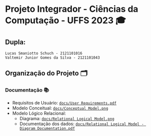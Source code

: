 # Projeto Integrador  - Ciências da Computação - UFFS 2023 🎓
## Dupla:
`Lucas Smaniotto Schuch - 2121101016` <br>
`Valtemir Junior Gomes da Silva - 2121101043`

## Organização do Projeto 🗂️

### Documentação 📚
- Requisitos de Usuário: [`docs/User Requirements.pdf`](https://github.com/ValtemirJr/ProjetoIntegrador/blob/main/docs/User%20Requirements.pdf)
- Modelo Conceitual: [`docs/Conceptual Model.png`](https://github.com/ValtemirJr/ProjetoIntegrador/blob/main/docs/Conceptual%20Model.png)
- Modelo Lógico Relacional:
  - Diagrama: [`docs/Relational Logical Model.png`](https://github.com/ValtemirJr/ProjetoIntegrador/blob/main/docs/Relational%20Logical%20Model.png)
  - Documentação dos dados: [`docs/Relational Logical Model - Diagram Documentation.pdf`](https://github.com/ValtemirJr/ProjetoIntegrador/blob/main/docs/Relational%20Logical%20Model%20-%20Diagram%20Documentation.pdf)

